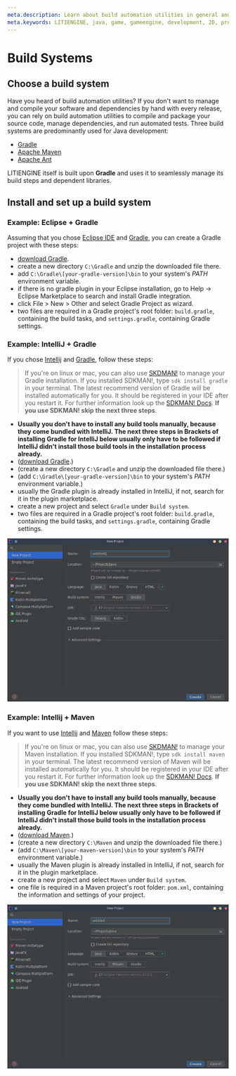 ```yaml
---
meta.description: Learn about build automation utilities in general and how to set up the most common build tools for Java development.
meta.keywords: LITIENGINE, java, game, gameengine, development, 2D, programming, build, gradle, maven, ant
---
```


# Build Systems
## Choose a build system

Have you heard of build automation utilities? If you don't want to manage and compile your software and dependencies by hand with every release, you can rely on build automation utilities to compile and package your source code, manage dependencies, and run automated tests.
Three build systems are predominantly used for Java development:
* [Gradle](https://gradle.org/)
* [Apache Maven](https://maven.apache.org/)
* [Apache Ant](https://ant.apache.org/) 

LITIENGINE itself is built upon **Gradle** and uses it to seamlessly manage its build steps and dependent libraries.

## Install and set up a build system

### Example: Eclipse + Gradle
Assuming that you chose [Eclipse IDE](https://www.eclipse.org/downloads/packages/release/kepler/sr1/eclipse-ide-java-developers) and [Gradle](https://gradle.org/), you can create a Gradle project with these steps:
* [download Gradle](https://gradle.org/install/).
* create a new directory `C:\Gradle` and unzip the downloaded file there. 
* add `C:\Gradle\[your-gradle-version]\bin` to your system's *PATH* environment variable.
* if there is no gradle plugin in your Eclipse installation, go to Help -> Eclipse Marketplace to search and install Gradle integration.
* click File > New > Other and select Gradle Project as wizard.
* two files are required in a Gradle project's root folder: `build.gradle`, containing the build tasks, and `settings.gradle`, containing Gradle settings.

### Example: IntelliJ + Gradle
If you chose [Intellij](https://www.jetbrains.com/idea/) and [Gradle](https://gradle.org/), follow these steps:
> If you're on linux or mac, you can also use [SKDMAN!](https://sdkman.io/) to manage your Gradle installation. If you installed SDKMAN!, type `sdk install gradle` in your terminal. The latest recommend version of Gradle will be installed automatically for you. It should be registered in your IDE after you restart it. For further information look up the [SDKMAN! Docs](https://sdkman.io/usage). **If you use SDKMAN! skip the next three steps**.
* **Usually you don't have to install any build tools manually, because they come bundled with IntelliJ. The next three steps in Brackets of installing Gradle for IntelliJ below usually only have to be followed if IntelliJ didn't install those build tools in the installation process already.**
* \([download Gradle](https://gradle.org/install/).\)
* \(create a new directory `C:\Gradle` and unzip the downloaded file there.\)
* \(add `C:\Gradle\[your-gradle-version]\bin` to your system's *PATH* environment variable.\)
* usually the Gradle plugin is already installed in IntelliJ, if not, search for it in the plugin marketplace.
* create a new project and select `Gradle` under `Build system`.
* two files are required in a Gradle project's root folder: `build.gradle`, containing the build tasks, and `settings.gradle`, containing Gradle settings.

![intellij_gradle](/getting-started/img/intellij_gradle.png)

### Example: Intellij + Maven
If you want to use [Intellij](https://www.jetbrains.com/idea/) and [Maven](https://maven.apache.org/) follow these steps:
> If you're on linux or mac, you can also use [SKDMAN!](https://sdkman.io/) to manage your Maven installation. If you installed SDKMAN!, type `sdk install maven` in your terminal. The latest recommend version of Maven will be installed automatically for you. It should be registered in your IDE after you restart it. For further information look up the [SDKMAN! Docs](https://sdkman.io/usage). **If you use SDKMAN! skip the next three steps**.
* **Usually you don't have to install any build tools manually, because they come bundled with IntelliJ. The next three steps in Brackets of installing Gradle for IntelliJ below usually only have to be followed if IntelliJ didn't install those build tools in the installation process already.**
* \([download Maven](https://maven.apache.org/).\)
* \(create a new directory `C:\Maven` and unzip the downloaded file there.\)
* \(add `C:\Maven\[your-maven-version]\bin` to your system's *PATH* environment variable.\)
* usually the Maven plugin is already installed in IntelliJ, if not, search for it in the plugin marketplace.
* create a new project and select `Maven` under `Build system`.
* one file is required in a Maven project's root folder: `pom.xml`, containing the information and settings of your project.

![intellij_maven](/getting-started/img/intellij_maven.png)
